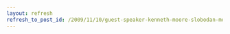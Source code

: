 ```yaml
---
layout: refresh
refresh_to_post_id: /2009/11/10/guest-speaker-kenneth-moore-slobodan-molosovich-my-part-in-his-downfall-8pm-the-squadron
---
```


